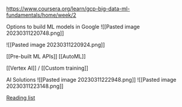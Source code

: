 https://www.coursera.org/learn/gcp-big-data-ml-fundamentals/home/week/2

Options to build ML models in Google
![[Pasted image 20230311220748.png]]

![[Pasted image 20230311220924.png]]

[[Pre-built ML APIs]]
[[AutoML]]

[[Vertex AI]] / [[Custom training]]

AI Solutions
![[Pasted image 20230311222948.png]]
![[Pasted image 20230311223148.png]]

[Reading list](https://d3c33hcgiwev3.cloudfront.net/nMzc34-VSDKM3N-PlWgyCQ_f95adfe2138b43a39d7f7cf602a9d9a1_M4-_-Reading-list-_-Big-Data-and-Machine-Learning-Fundamentals.pdf?Expires=1678665600&Signature=dOJn25D~t6deXoZyKsR~9NKlP6wPW49IsolnzkwMMml5aUn1UQEyuUvRTjYqcFcUV05BXMZMVmodSCrZvfchLDAS9zf5N3MMvbmv2taAQcV~Kf0YCgupRl1UbKOqm1w7nJet7MWy8Yw1X935xPWvaELWFq-YtQlay9lGH3u4r9M_&Key-Pair-Id=APKAJLTNE6QMUY6HBC5A)
